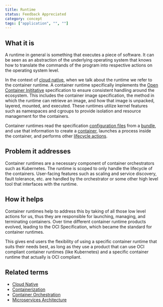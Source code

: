 ```yaml
---
title: Runtime
status: Feedback Appreciated
category: concept
tags: ["application", "", ""]
---
```


## What it is

A runtime in general is something that executes a piece of software. 
It can be seen as an abstraction of the underlying operating system that knows how to translate the commands of the program into respective actions on the operating system level. 

In the context of [cloud native](/cloud-native-apps/), when we talk about the runtime we refer to the container runtime. 
A container runtime specifically implements the [Open Container Inititative](https://opencontainers.org/) specification to ensure consistent handling around the ecosystem. 
This includes the container image specification, the method in which the runtime can retrieve an image, 
and how that image is unpacked, layered, mounted, and executed. 
These runtimes utilize kernel features such as namespaces and cgroups to provide isolation and resource management for the containers.

Container runtimes read the specification [configuration files](https://github.com/opencontainers/runtime-spec/blob/main/glossary.md#configuration) from a [bundle](https://github.com/opencontainers/runtime-spec/blob/main/glossary.md#bundle), and use that information to create a [container](https://github.com/opencontainers/runtime-spec/blob/main/glossary.md#container), launches a process inside the container, and performs other [lifecycle actions](https://github.com/opencontainers/runtime-spec/blob/main/runtime.md).


## Problem it addresses

Container runtimes are a necessary component of container orchestrators such as Kubernetes. The runtime is scoped to only handle the lifecycle of the containers. User-facing features such as scaling and service discovery, fault tolerance, etc. are handled by the orchestrator or some other high level tool that interfaces with the runtime. 

## How it helps

Container runtimes help to address this by taking of all those low level actions for us, 
thus they are responsible for launching, managing, and terminating containers. 
Over time different container runtime products evolved, leading to the OCI Specification, 
which became the standard for container runtimes. 

This gives end users the flexibility of using a specific container runtime that suits their needs best, 
as long as they use a product that can use OCI compliant container runtimes (like Kubernetes) 
and a specific container runtime that actually is OCI compliant. 




## Related terms

- [Cloud Native](https://glossary.cncf.io/cloud-native-apps/)
- [Containerization](https://glossary.cncf.io/containerization/)
- [Container Orchestration](https://glossary.cncf.io/container-orchestration/)
- [Microservices Architecture](https://glossary.cncf.io/microservices-architecture/)
